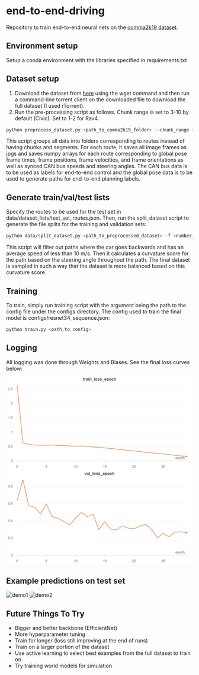 # end-to-end-driving

Repository to train end-to-end neural nets on the [comma2k19 dataset](https://github.com/commaai/comma2k19).

## Environment setup
Setup a conda environment with the libraries specified in requirements.txt

## Dataset setup
1. Download the dataset from [here](https://academictorrents.com/details/65a2fbc964078aff62076ff4e103f18b951c5ddb) using the wget command and then run a command-line torrent client on the downloaded file to download the full dataset (I used rTorrent).
2. Run the pre-processing script as follows. Chunk range is set to 3-10 by default (Civic). Set to 1-2 for Rav4.
```bash
python preprocess_dataset.py <path_to_comma2k19_folder> --chunk_range <first_chunk> <last_chunk>
```
This script groups all data into folders corresponding to routes instead of having chunks and segments. For each route, it saves all image frames as jpgs and saves numpy arrays for each route corresponding to global pose frame times, frame positions, frame velocities, and frame orientations as well as synced CAN bus speeds and steering angles. The CAN bus data is to be used as labels for end-to-end control and the global pose data is to be used to generate paths for end-to-end planning labels.

## Generate train/val/test lists
Specify the routes to be used for the test set in data/dataset_lists/test_set_routes.json. Then, run the split_dataset script to generate the file splits for the training and validation sets:
```bash
python data/split_dataset.py <path_to_preprocessed_dataset> -f <number_of_future_steps> -p <number_of_past_steps> -d <dataset_size> -m <max_bin_size> -b <number_of_bins> -s <trainval_split>
```
This script will filter out paths where the car goes backwards and has an average speed of less than 10 m/s. Then it calculates a curvature score for the path based on the steering angle throughout the path. The final dataset is sampled in such a way that the dataset is more balanced based on this curvature score.

## Training
To train, simply run training script with the argument being the path to the config file under the configs directory. The config used to train the final model is configs/resnet34_sequence.json:
```bash
python train.py <path_to_config>
```

## Logging
All logging was done through Weights and Biases. See the final loss curves below:  

![trainloss](docs/best_model_train_loss.png)
![valloss](docs/best_model_val_loss.png)

## Example predictions on test set
![demo1](docs/demo_video_1.gif)
![demo2](docs/demo_video_2.gif)

## Future Things To Try
- Bigger and better backbone (EfficientNet)
- More hyperparameter tuning
- Train for longer (loss still improving at the end of runs)
- Train on a larger portion of the dataset
- Use active learning to select best examples from the full dataset to train on
- Try training world models for simulation
